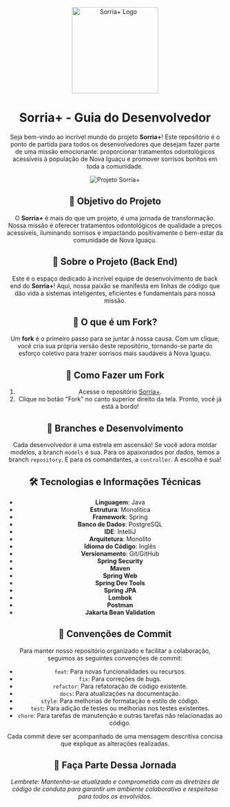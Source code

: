 <div align="center">
  <img src="https://postimg.cc/BXx852VR" alt="Sorria+ Logo" width="200" style="background: none;"/>

# Sorria+ - Guia do Desenvolvedor

Seja bem-vindo ao incrível mundo do projeto **Sorria+**! Este repositório é o ponto de partida para todos os desenvolvedores que desejam fazer parte de uma missão emocionante: proporcionar tratamentos odontológicos acessíveis à população de Nova Iguaçu e promover sorrisos bonitos em toda a comunidade.

![Projeto Sorria+](https://i.imgur.com/Z8i9JOX.png)

## 🌟 Objetivo do Projeto

O **Sorria+** é mais do que um projeto, é uma jornada de transformação. Nossa missão é oferecer tratamentos odontológicos de qualidade a preços acessíveis, iluminando sorrisos e impactando positivamente o bem-estar da comunidade de Nova Iguaçu.

## 🚀 Sobre o Projeto (Back End)

Este é o espaço dedicado à incrível equipe de desenvolvimento de back end do **Sorria+**! Aqui, nossa paixão se manifesta em linhas de código que dão vida a sistemas inteligentes, eficientes e fundamentais para nossa missão.

## 🍴 O que é um Fork?

Um **fork** é o primeiro passo para se juntar à nossa causa. Com um clique, você cria sua própria versão deste repositório, tornando-se parte do esforço coletivo para trazer sorrisos mais saudáveis à Nova Iguaçu.

## 📌 Como Fazer um Fork

1. Acesse o repositório [Sorria+](https://github.com/seu-usuario/SorrisoBonito).
2. Clique no botão "Fork" no canto superior direito da tela. Pronto, você já está a bordo!

## 🌿 Branches e Desenvolvimento

Cada desenvolvedor é uma estrela em ascensão! Se você adora moldar modelos, a branch `models` é sua. Para os apaixonados por dados, temos a branch `repository`. E para os comandantes, a `controller`. A escolha é sua!

## 🛠 Tecnologias e Informações Técnicas

- **Linguagem**: Java
- **Estrutura**: Monolítica
- **Framework**: Spring
- **Banco de Dados**: PostgreSQL
- **IDE**: IntelliJ
- **Arquitetura**: Monolito
- **Idioma do Código**: Inglês
- **Versionamento**: Git/GitHub
- **Spring Security**
- **Maven**
- **Spring Web**
- **Spring Dev Tools**
- **Spring JPA**
- **Lombok**
- **Postman**
- **Jakarta Bean Validation**

## 📝 Convenções de Commit

Para manter nosso repositório organizado e facilitar a colaboração, seguimos as seguintes convenções de commit:

- `feat`: Para novas funcionalidades ou recursos.
- `fix`: Para correções de bugs.
- `refactor`: Para refatoração de código existente.
- `docs`: Para atualizações na documentação.
- `style`: Para melhorias de formatação e estilo de código.
- `test`: Para adição de testes ou melhorias nos testes existentes.
- `chore`: Para tarefas de manutenção e outras tarefas não relacionadas ao código.

Cada commit deve ser acompanhado de uma mensagem descritiva concisa que explique as alterações realizadas.


## 🌟 Faça Parte Dessa Jornada

*Lembrete: Mantenha-se atualizado e comprometido com as diretrizes de código de conduta para garantir um ambiente colaborativo e respeitoso para todos os envolvidos.*
</div>
